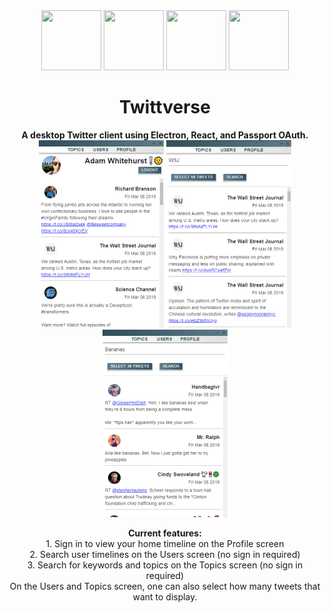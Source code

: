 <div align="center">
  <a href="https://electronjs.org/"><img src="https://terraine.com/wp-content/uploads/2017/02/electron-logo.png" height="96" width="96" /></a>
  <a href="https://reactjs.org/"><img src="https://cdn4.iconfinder.com/data/icons/logos-3/600/React.js_logo-512.png" height="96" width="96" /></a>
  <a href="http://www.passportjs.org/"><img src="https://cdn.glitch.com/project-avatar/0d184ee3-fd8d-4b94-acf4-b4e686e57375.png" height="96" width="96" /></a>
  <a href="https://material-ui.com/"><img src="https://material-ui.com/static/images/material-ui-logo.svg" height="96" width="96" /></a>
  <br>
  <h1>Twittverse</h1>
  <b>A desktop Twitter client using Electron, React, and Passport OAuth.</b>
  <br>
  <img src="/imgs/Twittverse-0.3.0-1.png" height="300" width="200" />
  <img src="/imgs/Twittverse-0.3.0-2.png" height="300" width="200" />
  <img src="/imgs/Twittverse-0.3.0-3.png" height="300" width="200" />
  
  <p>
  <b>Current features:</b>
  <br>
  1. Sign in to view your home timeline on the Profile screen
  <br>
  2. Search user timelines on the Users screen (no sign in required)
  <br>
  3. Search for keywords and topics on the Topics screen (no sign in required)
  <br>
    On the Users and Topics screen, one can also select how many tweets that want to display.
  </p>
</div>
